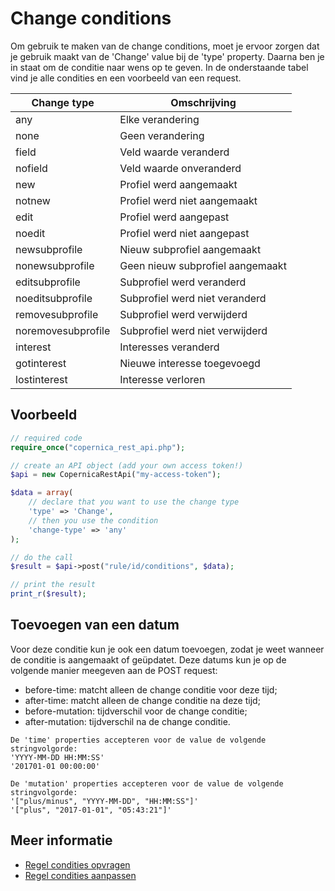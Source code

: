 # Change conditions

Om gebruik te maken van de change conditions, moet je 
ervoor zorgen dat je gebruik maakt van de 'Change' value
bij de 'type' property. Daarna ben je in staat om de 
conditie naar wens op te geven. In de onderstaande tabel 
vind je alle condities en een voorbeeld van een request.

| Change type          | Omschrijving                     |
|----------------------|----------------------------------|
| any                  | Elke verandering                 |
| none                 | Geen verandering                 |
| field                | Veld waarde veranderd            |
| nofield              | Veld waarde onveranderd          |
| new                  | Profiel werd aangemaakt          |
| notnew               | Profiel werd niet aangemaakt     |
| edit                 | Profiel werd aangepast           |
| noedit               | Profiel werd niet aangepast      |
| newsubprofile        | Nieuw subprofiel aangemaakt      |
| nonewsubprofile      | Geen nieuw subprofiel aangemaakt |
| editsubprofile       | Subprofiel werd veranderd        |
| noeditsubprofile     | Subprofiel werd niet veranderd   |
| removesubprofile     | Subprofiel werd verwijderd       |
| noremovesubprofile   | Subprofiel werd niet verwijderd  |
| interest             | Interesses veranderd             |
| gotinterest          | Nieuwe interesse toegevoegd      |
| lostinterest         | Interesse verloren               |


## Voorbeeld 

```php
// required code
require_once("copernica_rest_api.php");

// create an API object (add your own access token!)
$api = new CopernicaRestApi("my-access-token");

$data = array(
    // declare that you want to use the change type
    'type' => 'Change',
    // then you use the condition
    'change-type' => 'any'
);

// do the call
$result = $api->post("rule/id/conditions", $data);

// print the result
print_r($result);
```

## Toevoegen van een datum

Voor deze conditie kun je ook een datum toevoegen, zodat je weet wanneer de
conditie is aangemaakt of geüpdatet. Deze datums kun je op de volgende manier
meegeven aan de POST request:

* before-time: 			matcht alleen de change conditie voor deze tijd;
* after-time: 			matcht alleen de change conditie na deze tijd;
* before-mutation: 		tijdverschil voor de change conditie;
* after-mutation: 		tijdverschil na de change conditie.

```text
De 'time' properties accepteren voor de value de volgende stringvolgorde:
'YYYY-MM-DD HH:MM:SS'
'201701-01 00:00:00'

De 'mutation' properties accepteren voor de value de volgende stringvolgorde:
'["plus/minus", "YYYY-MM-DD", "HH:MM:SS"]'
'["plus", "2017-01-01", "05:43:21"]'
```

## Meer informatie

* [Regel condities opvragen](rest-get-rule-conditions)
* [Regel condities aanpassen](rest-post-rule-conditions)
